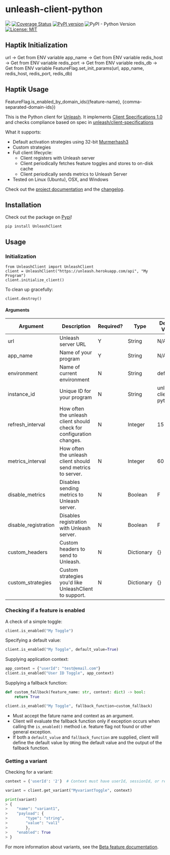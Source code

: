 # unleash-client-python

![](https://github.com/unleash/unleash-client-python/workflows/CI/badge.svg?branch=master) [![Coverage Status](https://coveralls.io/repos/github/Unleash/unleash-client-python/badge.svg?branch=master)](https://coveralls.io/github/Unleash/unleash-client-python?branch=master) [![PyPI version](https://badge.fury.io/py/UnleashClient.svg)](https://badge.fury.io/py/UnleashClient) ![PyPI - Python Version](https://img.shields.io/pypi/pyversions/UnleashClient.svg) [![License: MIT](https://img.shields.io/badge/License-MIT-yellow.svg)](https://opensource.org/licenses/MIT)

## Haptik Initialization

url -> Get from ENV variable
app_name -> Get from ENV variable
redis_host -> Get from ENV variable
redis_port -> Get from ENV variable
redis_db -> Get from ENV variable
FeatureFlag.set_init_params(url, app_name, redis_host, redis_port, redis_db)

## Haptik Usage
FeatureFlag.is_enabled_by_domain_ids({feature-name}, {comma-separated-domain-ids})

This is the Python client for [Unleash](https://github.com/unleash/unleash).  It implements [Client Specifications 1.0](https://github.com/Unleash/unleash/blob/master/docs/client-specification.md) and checks compliance based on spec in [unleash/client-specifications](https://github.com/Unleash/client-specification)

What it supports:
* Default activation strategies using 32-bit [Murmerhash3](https://en.wikipedia.org/wiki/MurmurHash)
* Custom strategies
* Full client lifecycle:
    * Client registers with Unleash server
    * Client periodically fetches feature toggles and stores to on-disk cache
    * Client periodically sends metrics to Unleash Server
* Tested on Linux (Ubuntu), OSX, and Windows

Check out the [project documentation](https://unleash.github.io/unleash-client-python/) and the [changelog](https://unleash.github.io/unleash-client-python/changelog/).

## Installation

Check out the package on [Pypi](https://pypi.org/project/UnleashClient/)!

```
pip install UnleashClient
```

## Usage

### Initialization

```
from UnleashClient import UnleashClient
client = UnleashClient("https://unleash.herokuapp.com/api", "My Program")
client.initialize_client()
```

To clean up gracefully:
```
client.destroy()
```

#### Arguments
Argument | Description | Required? |  Type |  Default Value|
---------|-------------|-----------|-------|---------------|
url      | Unleash server URL | Y | String | N/A |
app_name | Name of your program | Y | String | N/A |
environment | Name of current environment | N | String | default |
instance_id | Unique ID for your program | N | String | unleash-client-python |
refresh_interval | How often the unleash client should check for configuration changes. | N | Integer |  15 |
metrics_interval | How often the unleash client should send metrics to server. | N | Integer | 60 |
disable_metrics | Disables sending metrics to Unleash server. | N | Boolean | F |
disable_registration | Disables registration with Unleash server. | N | Boolean | F |
custom_headers | Custom headers to send to Unleash. | N | Dictionary | {} |
custom_strategies | Custom strategies you'd like UnleashClient to support. | N | Dictionary | {} |

### Checking if a feature is enabled

A check of a simple toggle:
```Python
client.is_enabled("My Toggle")
```

Specifying a default value:
```Python
client.is_enabled("My Toggle", default_value=True)
```

Supplying application context:
```Python
app_context = {"userId": "test@email.com"}
client.is_enabled("User ID Toggle", app_context)
```

Supplying a fallback function:
```Python
def custom_fallback(feature_name: str, context: dict) -> bool:
    return True

client.is_enabled("My Toggle", fallback_function=custom_fallback)
```

- Must accept the fature name and context as an argument.
- Client will evaluate the fallback function only if exception occurs when calling the `is_enabled()` method i.e. feature flag not found or other general exception.
- If both a `default_value` and `fallback_function` are supplied, client will define the default value by `OR`ing the default value and the output of the fallback function.

### Getting a variant

Checking for a variant:
```python
context = {'userId': '2'}  # Context must have userId, sessionId, or remoteAddr.  If none are present, distribution will be random.

variant = client.get_variant("MyvariantToggle", context)

print(variant)
> {
>    "name": "variant1",
>    "payload": {
>        "type": "string",
>        "value": "val1"
>        },
>    "enabled": True
> }
```

For more information about variants, see the [Beta feature documentation](https://unleash.github.io/docs/beta_features).
